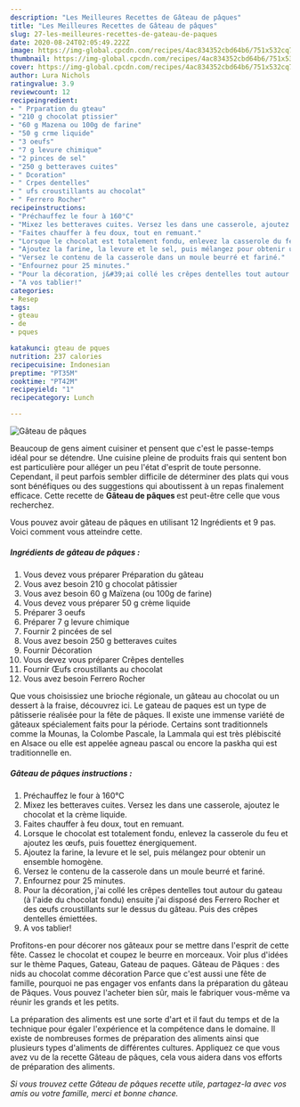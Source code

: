 ```yaml
---
description: "Les Meilleures Recettes de Gâteau de pâques"
title: "Les Meilleures Recettes de Gâteau de pâques"
slug: 27-les-meilleures-recettes-de-gateau-de-paques
date: 2020-08-24T02:05:49.222Z
image: https://img-global.cpcdn.com/recipes/4ac834352cbd64b6/751x532cq70/gateau-de-paques-photo-principale-de-la-recette.jpg
thumbnail: https://img-global.cpcdn.com/recipes/4ac834352cbd64b6/751x532cq70/gateau-de-paques-photo-principale-de-la-recette.jpg
cover: https://img-global.cpcdn.com/recipes/4ac834352cbd64b6/751x532cq70/gateau-de-paques-photo-principale-de-la-recette.jpg
author: Lura Nichols
ratingvalue: 3.9
reviewcount: 12
recipeingredient:
- " Prparation du gteau"
- "210 g chocolat ptissier"
- "60 g Mazena ou 100g de farine"
- "50 g crme liquide"
- "3 oeufs"
- "7 g levure chimique"
- "2 pinces de sel"
- "250 g betteraves cuites"
- " Dcoration"
- " Crpes dentelles"
- " ufs croustillants au chocolat"
- " Ferrero Rocher"
recipeinstructions:
- "Préchauffez le four à 160°C"
- "Mixez les betteraves cuites. Versez les dans une casserole, ajoutez le chocolat et la crème liquide."
- "Faites chauffer à feu doux, tout en remuant."
- "Lorsque le chocolat est totalement fondu, enlevez la casserole du feu et ajoutez les œufs, puis fouettez énergiquement."
- "Ajoutez la farine, la levure et le sel, puis mélangez pour obtenir un ensemble homogène."
- "Versez le contenu de la casserole dans un moule beurré et fariné."
- "Enfournez pour 25 minutes."
- "Pour la décoration, j&#39;ai collé les crêpes dentelles tout autour du gateau (à l&#39;aide du chocolat fondu) ensuite j&#39;ai disposé des Ferrero Rocher et des œufs croustillants sur le dessus du gâteau. Puis des crêpes dentelles émiettées."
- "A vos tablier!"
categories:
- Resep
tags:
- gteau
- de
- pques

katakunci: gteau de pques 
nutrition: 237 calories
recipecuisine: Indonesian
preptime: "PT35M"
cooktime: "PT42M"
recipeyield: "1"
recipecategory: Lunch

---
```



![Gâteau de pâques](https://img-global.cpcdn.com/recipes/4ac834352cbd64b6/751x532cq70/gateau-de-paques-photo-principale-de-la-recette.jpg)

Beaucoup de gens aiment cuisiner et pensent que c'est le passe-temps idéal pour se détendre. Une cuisine pleine de produits frais qui sentent bon est particulière pour alléger un peu l'état d'esprit de toute personne. Cependant, il peut parfois sembler difficile de déterminer des plats qui vous sont bénéfiques ou des suggestions qui aboutissent à un repas finalement efficace. Cette recette de <strong> Gâteau de pâques </strong> est peut-être celle que vous recherchez.

<!--inarticleads1-->

Vous pouvez avoir gâteau de pâques en utilisant 12 Ingrédients et 9 pas. Voici comment vous atteindre cette.

##### Ingrédients de gâteau de pâques :

1. Vous devez vous préparer  Préparation du gâteau
1. Vous avez besoin 210 g chocolat pâtissier
1. Vous avez besoin 60 g Maïzena (ou 100g de farine)
1. Vous devez vous préparer 50 g crème liquide
1. Préparer 3 oeufs
1. Préparer 7 g levure chimique
1. Fournir 2 pincées de sel
1. Vous avez besoin 250 g betteraves cuites
1. Fournir  Décoration
1. Vous devez vous préparer  Crêpes dentelles
1. Fournir  Œufs croustillants au chocolat
1. Vous avez besoin  Ferrero Rocher


Que vous choisissiez une brioche régionale, un gâteau au chocolat ou un dessert à la fraise, découvrez ici. Le gateau de paques est un type de pâtisserie réalisée pour la fête de pâques. Il existe une immense variété de gâteaux spécialement faits pour la période. Certains sont traditionnels comme la Mounas, la Colombe Pascale, la Lammala qui est très plébiscité en Alsace ou elle est appelée agneau pascal ou encore la paskha qui est traditionnelle en. 

<!--inarticleads2-->

##### Gâteau de pâques instructions :

1. Préchauffez le four à 160°C
1. Mixez les betteraves cuites. Versez les dans une casserole, ajoutez le chocolat et la crème liquide.
1. Faites chauffer à feu doux, tout en remuant.
1. Lorsque le chocolat est totalement fondu, enlevez la casserole du feu et ajoutez les œufs, puis fouettez énergiquement.
1. Ajoutez la farine, la levure et le sel, puis mélangez pour obtenir un ensemble homogène.
1. Versez le contenu de la casserole dans un moule beurré et fariné.
1. Enfournez pour 25 minutes.
1. Pour la décoration, j&#39;ai collé les crêpes dentelles tout autour du gateau (à l&#39;aide du chocolat fondu) ensuite j&#39;ai disposé des Ferrero Rocher et des œufs croustillants sur le dessus du gâteau. Puis des crêpes dentelles émiettées.
1. A vos tablier!


Profitons-en pour décorer nos gâteaux pour se mettre dans l&#39;esprit de cette fête. Cassez le chocolat et coupez le beurre en morceaux. Voir plus d&#39;idées sur le thème Paques, Gateau, Gateau de paques. Gâteau de Pâques : des nids au chocolat comme décoration Parce que c&#39;est aussi une fête de famille, pourquoi ne pas engager vos enfants dans la préparation du gâteau de Pâques. Vous pouvez l&#39;acheter bien sûr, mais le fabriquer vous-même va réunir les grands et les petits. 

<!--inarticleads1-->

<p>
La préparation des aliments est une sorte d'art et il faut du temps et de la technique pour égaler l'expérience et la compétence dans le domaine. Il existe de nombreuses formes de préparation des aliments ainsi que plusieurs types d'aliments de différentes cultures. Appliquez ce que vous avez vu de la recette Gâteau de pâques, cela vous aidera dans vos efforts de préparation des aliments.
</p>

<p>
<i>Si vous trouvez cette Gâteau de pâques recette utile, partagez-la avec vos amis ou votre famille, merci et bonne chance.</i>
</p>
